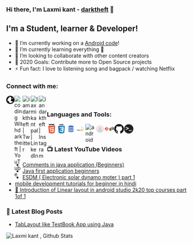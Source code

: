 ### Hi there, I'm Laxmi kant - [darktheft][website] 👋

## I'm a Student, learner & Developer!
- 🔭 I’m currently working on a [Android code][website]!
- 🌱 I’m currently learning everything 🤣
- 👯 I’m looking to collaborate with other content creators
- 🥅 2020 Goals: Contribute more to Open Source projects
- ⚡ Fun fact: I love to listening song and bagpack / watching Netflix

### Connect with me:

[<img align="left" alt="darktheft.github.io" width="22px" src="https://raw.githubusercontent.com/iconic/open-iconic/master/svg/globe.svg" />][website]
[<img align="left" alt="codingWithdarktheft | YouTube" width="22px" src="https://cdn.jsdelivr.net/npm/simple-icons@v3/icons/youtube.svg" />][youtube]
[<img align="left" alt="iamdarktheft | Twitter" width="22px" src="https://cdn.jsdelivr.net/npm/simple-icons@v3/icons/twitter.svg" />][twitter]
[<img align="left" alt="laxmi kant pal | LinkedIn" width="22px" src="https://cdn.jsdelivr.net/npm/simple-icons@v3/icons/linkedin.svg" />][linkedin]
[<img align="left" alt="iandarktheft | Instagram" width="22px" src="https://cdn.jsdelivr.net/npm/simple-icons@v3/icons/instagram.svg" />][instagram]

<br />

### Languages and Tools:

[<img align="left" alt="HTML5" width="26px" src="https://raw.githubusercontent.com/github/explore/80688e429a7d4ef2fca1e82350fe8e3517d3494d/topics/html/html.png" />][webdevplaylist]
[<img align="left" alt="CSS3" width="26px" src="https://raw.githubusercontent.com/github/explore/80688e429a7d4ef2fca1e82350fe8e3517d3494d/topics/css/css.png" />][cssplaylist]
[<img align="left" alt="SQL" width="26px" src="https://raw.githubusercontent.com/github/explore/80688e429a7d4ef2fca1e82350fe8e3517d3494d/topics/sql/sql.png" />][webdevplaylist]
[<img align="left" alt="MySQL" width="26px" src="https://raw.githubusercontent.com/github/explore/80688e429a7d4ef2fca1e82350fe8e3517d3494d/topics/mysql/mysql.png" />][webdevplaylist]
[<img align="left" alt="android" width="26px" src="https://github.com/actions/starter-workflows/blob/948df6a3d0b8c4d80d97154eaa4bcbc157cff432/icons/android.svg" />][webdevplaylist]
[<img align="left" alt="java" width="26px" src="https://github.com/darktheft/Flash/blob/master/PNG/java.png" />][webdevplaylist]
[<img align="left" alt="Git" width="26px" src="https://raw.githubusercontent.com/github/explore/80688e429a7d4ef2fca1e82350fe8e3517d3494d/topics/git/git.png" />][webdevplaylist]
[<img align="left" alt="GitHub" width="26px" src="https://raw.githubusercontent.com/github/explore/78df643247d429f6cc873026c0622819ad797942/topics/github/github.png" />][webdevplaylist]
[<img align="left" alt="HTML5" width="26px" src="https://raw.githubusercontent.com/github/explore/80688e429a7d4ef2fca1e82350fe8e3517d3494d/topics/terminal/terminal.png" />][webdevplaylist]

<br />
<br />


### 📺 Latest YouTube Videos
<!-- YOUTUBE:START -->
- [Comments in java application (Beginners)](https://www.youtube.com/watch?v=NYxC0WpBVoY)
- [Java first application beginners](https://www.youtube.com/watch?v=H1NOITEX2rg)
- [ESDM ( Electronic solar dynamo moter ) part 1](https://www.youtube.com/watch?v=SYXeG8QDau8)
- [mobile development tutorials for beginner in hindi](https://www.youtube.com/watch?v=CzsfFxpL1Iw)
- [🔴 Introduction of  Linear layout in android studio 2k20 top courses part 1of  1](https://www.youtube.com/watch?v=eETbOSdcm50)
<!-- YOUTUBE:END -->



### 📕 Latest Blog Posts
<!-- BLOG-POST-LIST:START -->
- [TabLayout like TestBook App using Java](https://medium.com/@laxmipalkant01/tablayout-like-testbook-app-using-java-81f309a90d09?source=rss-535b12e1a601------2)
<!-- BLOG-POST-LIST:END -->



<img align="left" alt="Laxmi kant , Github Stats" src="https://github-readme-stats.vercel.app/api?username=darktheft&theme=blue-green&show_icons=true&hide_border=true" />


[website]: https://darktheft.github.io
[twitter]: https://twitter.com/iamdarktheft
[youtube]: https://youtube.com/codingWithdarktheft
[instagram]: https://instagram.com/iamdarktheft
[linkedin]: https://in.linkedin.com/in/laxmi-kant-1a853318b
[webdevplaylist]: https://www.youtube.com/channel/UCdbUomS4yFXN9D3_ZLtJJUg
[jsplaylist]: https://www.youtube.com/channel/UCdbUomS4yFXN9D3_ZLtJJUg
[cssplaylist]: https://www.youtube.com/channel/UCdbUomS4yFXN9D3_ZLtJJUg
[reactplaylist]: https://www.youtube.com/channel/UCdbUomS4yFXN9D3_ZLtJJUg

